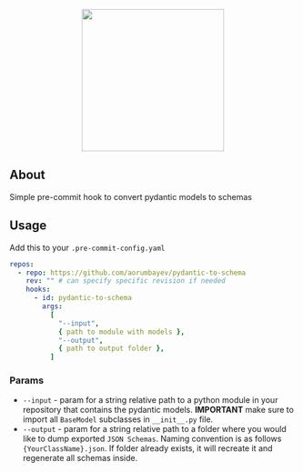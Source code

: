 <p align="center">
    <a><img src="https://user-images.githubusercontent.com/7698600/94006948-ee21ab00-fda0-11ea-9542-719db825fbbd.png" height="250"/></a>
<br />
</p>

## About

Simple pre-commit hook to convert pydantic models to schemas

## Usage

Add this to your `.pre-commit-config.yaml`

```yaml
repos:
  - repo: https://github.com/aorumbayev/pydantic-to-schema
    rev: "" # can specify specific revision if needed
    hooks:
      - id: pydantic-to-schema
        args:
          [
            "--input",
            { path to module with models },
            "--output",
            { path to output folder },
          ]
```

### Params

- `--input` - param for a string relative path to a python module in your repository that contains the pydantic models. **IMPORTANT** make sure to import all `BaseModel` subclasses in `__init__.py` file.
- `--output` - param for a string relative path to a folder where you would like to dump exported `JSON Schemas`. Naming convention is as follows `{YourClassName}.json`. If folder already exists, it will recreate it and regenerate all schemas inside.
